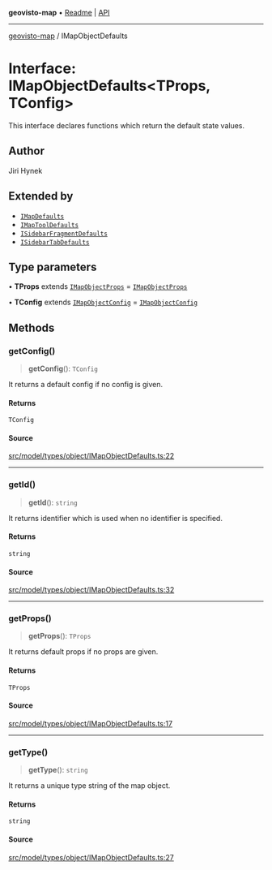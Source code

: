 **geovisto-map** • [Readme](../README.md) \| [API](../globals.md)

***

[geovisto-map](../README.md) / IMapObjectDefaults

# Interface: IMapObjectDefaults\<TProps, TConfig\>

This interface declares functions which return the default state values.

## Author

Jiri Hynek

## Extended by

- [`IMapDefaults`](IMapDefaults.md)
- [`IMapToolDefaults`](IMapToolDefaults.md)
- [`ISidebarFragmentDefaults`](ISidebarFragmentDefaults.md)
- [`ISidebarTabDefaults`](ISidebarTabDefaults.md)

## Type parameters

• **TProps** extends [`IMapObjectProps`](../type-aliases/IMapObjectProps.md) = [`IMapObjectProps`](../type-aliases/IMapObjectProps.md)

• **TConfig** extends [`IMapObjectConfig`](../type-aliases/IMapObjectConfig.md) = [`IMapObjectConfig`](../type-aliases/IMapObjectConfig.md)

## Methods

### getConfig()

> **getConfig**(): `TConfig`

It returns a default config if no config is given.

#### Returns

`TConfig`

#### Source

[src/model/types/object/IMapObjectDefaults.ts:22](https://github.com/geovisto/geovisto-map/blob/e22d774889dbc28cc1ec62933ecf6bab6690f172/src/model/types/object/IMapObjectDefaults.ts#L22)

***

### getId()

> **getId**(): `string`

It returns identifier which is used when no identifier is specified.

#### Returns

`string`

#### Source

[src/model/types/object/IMapObjectDefaults.ts:32](https://github.com/geovisto/geovisto-map/blob/e22d774889dbc28cc1ec62933ecf6bab6690f172/src/model/types/object/IMapObjectDefaults.ts#L32)

***

### getProps()

> **getProps**(): `TProps`

It returns default props if no props are given.

#### Returns

`TProps`

#### Source

[src/model/types/object/IMapObjectDefaults.ts:17](https://github.com/geovisto/geovisto-map/blob/e22d774889dbc28cc1ec62933ecf6bab6690f172/src/model/types/object/IMapObjectDefaults.ts#L17)

***

### getType()

> **getType**(): `string`

It returns a unique type string of the map object.

#### Returns

`string`

#### Source

[src/model/types/object/IMapObjectDefaults.ts:27](https://github.com/geovisto/geovisto-map/blob/e22d774889dbc28cc1ec62933ecf6bab6690f172/src/model/types/object/IMapObjectDefaults.ts#L27)
